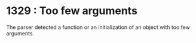 # 1329 : Too few arguments

The parser detected a function or an initialization of an object with too few arguments.
